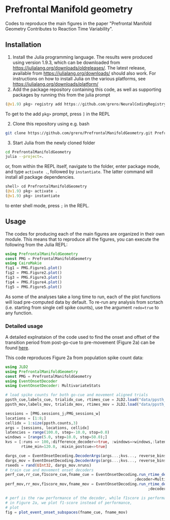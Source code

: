 # Prefrontal Manifold geometry
Codes to reproduce the main figures in the paper "Prefrontal Manifold Geometry Contributes to Reaction Time Variability".

## Installation

1. Install the Julia programming language. The results were produced using version 1.9.3, which can be downloaded from https://julialang.org/downloads/oldreleases/. The latest release, available from https://julialang.org/downloads/ should also work. For instructions on how to install Julia on the various platforms, see https://julialang.org/downloads/platform/
2. Add the package repository containing this code, as well as supporting packages by running this from the julia prompt

```julia
(@v1.9) pkg> registry add https://github.com/grero/NeuralCodingRegistry.jl.git
```
To get to the add `pkg>` prompt, press `]` in the REPL

2. Clone this repository using e.g. bash

```bash
git clone https://github.com/grero/PrefrontalManifoldGeometry.git PrefrontalManifoldGeometry
```
3. Start Julia from the newly cloned folder

```bash
cd PrefrontalManifoldGeometry
julia --project=.
```

or, from within the REPL itself, navigate to the folder, enter package mode, and type `activate .`, followed by `instantiate`. The latter command will install all  package dependencies.

```julia
shell> cd PrefrontalManifoldGeometry
(@v1.9) pkg> activate .
(@v1.9) pkg> instantiate 
```
to enter shell mode, press `;` in the REPL.

## Usage

The codes for producing each of the main figures are organized in their own module. This means that to reproduce all the figures, you can execute the following from the Julia REPL:

```julia
using PrefrontalManifoldGeometry
const PMG = PrefrontalManifoldGeometry
using CairoMakie
fig1 = PMG.Figure1.plot()
fig2 = PMG.Figure2.plot()
fig3 = PMG.Figure3.plot()
fig4 = PMG.Figure4.plot()
fig5 = PMG.Figure5.plot()
```

As some of the analyses take a long time to run, each of the plot functions will load pre-computed data by default. To re-run any analysis from scrtach (i.e. starting from single cell spike counts), use the argument `redo=true` to any function.

### Detailed usage

A detailed explnataion of the code used to find the onset and offset of the transition period from post-go-cue to pre-movement (Figure 2a) can be found [here](https://github.com/grero/EventOnsetDecoding.jl/blob/main/notebooks/basic_tutorial.ipynb).

This code reproduces Figure 2a from population spike count data:

```julia
using JLD2
using PrefrontalManifoldGeometry
const PMG = PrefrontalManifoldGeometry
using EventOnsetDecoder
using EventOnsetDecoder: MultivariateStats

# load spike counts for both go-cue and movement aligned trials
ppsth_cue,labels_cue, trialidx_cue, rtimes_cue = JLD2.load("data/ppsth_fef_cue.jld2","ppsth", "labels","trialidx","rtimes")
ppsth_mov,labels_mov, trialidx_mov, rtimes_mov = JLD2.load("data/ppsth_fef_mov.jld2","ppsth", "labels","trialidx","rtimes")

sessions = [PMG.sessions_j;PMG_sessions_w]
locations = [1:8;]
cellidx = 1:size(ppsth.counts,3)
args = [sessions, locations, cellidx]
latencies = range(100.0, step=-10.0, stop=0.0)
windows = [range(5.0, step=10.0, stop=50.0);]
kvs = [:runs => 100,:difference_decoder=>true, :windows=>windows,:latencies=>latencies, :combine_locations=true, :use_area=>"ALL",
       rtime_min=120.0, :mixin_postcue=>true]

dargs_cue = EventOnsetDecoding.DecoderArgs(args...;kvs..., reverse_bins=true, baseline_end=-250.0)
dargs_mov = EventOnsetDecoding.DecoderArgs(args...;kvs..., reverse_bins=false, baseline_end=-300.0)
rseeds = rand(UInt32, dargs_mov.nruns)
# train cue and movement onset decoders
perf_cue,rr_cue,f1score_cue,fname_cue = EventOnsetDecoding.run_rtime_decoder(ppsth_cue,trialidx_cue,labels_cue,rtimes_cue,dargs_cue,
                                                         ;decoder=MultivariateStats.MulticlassLDA, rseeds=rseeds, redo=true)
perf_mov,rr_mov,f1score_mov,fname_mov = EventOnsetDecoding.run_rtime_decoder(ppsth_mov,trialidx_mov,labels_mov,rtimes_mov,dargs_mov,
                                                               ;decoder=MultivariateStats.MulticlassLDA, rseeds=rseeds, redo=true)

# perf is the raw performance of the decoder, while f1score is performance adjusted for both false positives and false negatives.
# in Figure 2a, we plot f1-score instead of performance,
# plot
fig = plot_event_onset_subspaces(fname_cue, fname_mov)
```
